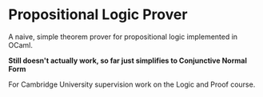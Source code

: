 # Propositional Logic Prover

A naive, simple theorem prover for propositional logic implemented in OCaml.

**Still doesn't actually work, so far just simplifies to Conjunctive Normal Form**

For Cambridge University supervision work on the Logic and Proof course.
